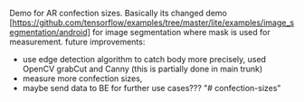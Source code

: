 Demo for AR confection sizes.
Basically its changed demo [https://github.com/tensorflow/examples/tree/master/lite/examples/image_segmentation/android] for image segmentation where mask is used for measurement.
future improvements:
* use edge detection algorithm to catch body more precisely, used OpenCV grabCut and Canny (this is partially done in main trunk)
* measure more confection sizes,
* maybe send data to BE for further use cases???
"# confection-sizes" 
